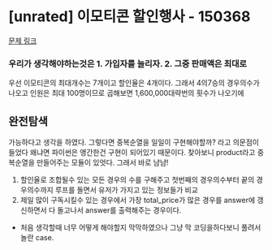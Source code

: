 # [unrated] 이모티콘 할인행사 - 150368 

[문제 링크](https://school.programmers.co.kr/learn/courses/30/lessons/150368) 

### 우리가 생각해야하는것은 1. 가입자를 늘리자. 2. 그중 판매액은 최대로

우선 이모티콘의 최대개수는 7개이고 할인율은 4개이다.
그래서 4의7승의 경우의수가 나오고 인원은 최대 100명이므로 곱해보면 1,600,000대략번의 횟수가 나오기에 <h2>완전탐색</h2> 가능하다고 생각을 하였다.
그렇다면 중복순열을 일일이 구현해야할까? 라고 의문점이 들었다 왜냐면 파이썬은 앵간한건 구현이 되어있기 때문이다. 
찾아보니 product라고 중복순열을 만들어주는 모듈이 있엇다. 그래서 바로 냠냠!

1. 할인율로 조합될수 있는 모든 경우의 수를 구해주고 첫번째의 경우의수부터 끝의 경우의수까지 루프를 돌면서 유저가 가지고 있는 정보들가 비교
2. 제일 많이 구독시킬수 있는 경우에서 가장 total_price가 많은 경우를 answer에 갱신하면서 다 돌고나서 answer를 출력해주는 경우이다.
- 처음 생각할때 너무 어떻게 해야할지 막막하였으나 그냥 막 코딩을하다보니 풀려서 놀란 case.
